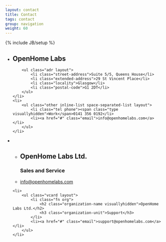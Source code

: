 ```yaml
---
layout: contact
title: Contact
tags: contact
group: navigation
weight: 60
---
```

{% include JB/setup %}


<ul class="vcard layout">
    <li class="layout bd-centered-copy">
        <h2 class="fn org">OpenHome Labs</h2>

        <ul class="adr layout">
            <li class="street-address">Suite 5/5, Queens House</li>
            <li class="extended-address">29 St Vincent Place</li>
            <li class="locality">Glasgow</li>
            <li class="postal-code">G1 2DT</li>
        </ul>
    </li>
    <li>
        <ul class="other inline-list space-separated-list layout">
            <li class="tel phone"><span class="type visuallyhidden">Work</span>0141 356 0192</li>
            <li><a href="#" class="email">info@openhomelabs.com</a></li>
        </ul>
    </li>
</ul>


<ul class="two-col-list layout">
    <li>
        <ul class="vcard layout">
            <li class="fn org">
                <h2 class="organization-name visuallyhidden">OpenHome Labs Ltd.</h2>
                <h3 class="organization-unit">Sales and Service</h3>
            </li>
            <li><a href="#" class="email">info@openhomelabs.com</a></li>
        </ul>
    </li>

    <li>
        <ul class="vcard layout">
            <li class="fn org">
                <h2 class="organization-name visuallyhidden">OpenHome Labs Ltd.</h2>
                <h3 class="organization-unit">Support</h3>
            </li>
            <li><a href="#" class="email">support@openhomelabs.com</a></li>
        </ul>
    </li>
</ul>
